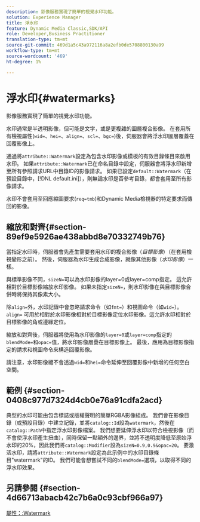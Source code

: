 ```yaml
---
description: 影像服務實現了簡單的視覺水印功能。
solution: Experience Manager
title: 浮水印
feature: Dynamic Media Classic,SDK/API
role: Developer,Business Practitioner
translation-type: tm+mt
source-git-commit: 469d1a5c43a972116a8a2efb0de5708800130a99
workflow-type: tm+mt
source-wordcount: '469'
ht-degree: 1%

---
```



# 浮水印{#watermarks}

影像服務實現了簡單的視覺水印功能。

水印通常是半透明影像，但可能是文字，或是更複雜的圖層複合影像。 在套用所有檢視屬性(`wid=`、`hei=`、`align=`、`scl=`、`bgc=`)後，伺服器會將浮水印圖層覆蓋在回覆影像上。

通過將`attribute::Watermark`設定為包含水印影像或模板的有效目錄條目來啟用水印。 如果`attribute::Watermark`已在命名目錄中設定，伺服器會將浮水印新增至所有參照請求URL中目錄ID的影像請求。 如果已設定`default::Watermark`（在預設目錄中，[!DNL default.ini]），則無論水印是否參考目錄，都會套用至所有影像請求。

水印不會套用至回應縮圖要求(`req=tmb`)和Dynamic Media檢視器的特定要求而傳回的影像。

## 縮放和對齊{#section-89ef9e5926ae438abbd8e70332749b76}

當指定水印時，伺服器會先產生需要套用水印的複合影像（*目標影像*）（在套用檢視變形之前）。 然後，伺服器為水印生成合成影像，就像其他影像（*水印影像*）一樣。

與標準影像不同，`sizeN=`可以為水印影像的layer=0或layer=comp指定。 這允許相對於目標影像縮放水印影像。 如果未指定`sizeN=`，則水印影像在與目標影像合併時將保持其像素大小。

除`align=`外，水印記錄中會忽略請求命令（如`fmt=`）和視圖命令（如`wid=`）。 `align=` 可用於相對於水印影像相對於目標影像定位水印影像。這允許水印相對於目標影像的角或邊緣定位。

縮放和對齊後，伺服器將使用為水印影像的`layer=0`或`layer=comp`指定的`blendMode=`和`opac=`值，將水印影像層疊在目標影像上。 最後，應用為目標影像指定的請求和視圖命令來構造回覆影像。

請注意，水印影像絕不會透過`wid=`和`hei=`命令延伸至回覆影像中新增的任何空白空間。

## 範例 {#section-0408c977d7324d4cb0e76a91cdfa2acd}

典型的水印可能由包含標誌或版權聲明的簡單RGBA影像組成。 我們會在影像目錄（或預設目錄）中建立記錄，並將`catalog::Id`設為`watermark`，然後在`catalog::Path`中指定浮水印影像檔案。 我們想要延伸浮水印以符合檢視影像（而不會使浮水印產生扭曲），同時保留一點額外的邊界，並將不透明度降低至原始浮水印的20%，因此我們將`catalog::Modifier`設為`sizeN=0.9,0.9&opac=20`。 要激活水印，請將`attribute::Watermark`設定為此示例中的水印目錄條目&quot;watermark&quot;的ID。 我們可能會想嘗試不同的`blendMode=`選項，以取得不同的浮水印效果。

## 另請參閱 {#section-4d66713abacb42c7b6a0c93cbf966a97}

[屬性：:Watermark](../../../../../is-api/image-catalog/image-serving-api-ref/c-image-catalog-reference/c-attributes-reference/r-watermark.md#reference-942b50acb2dd43a5ae498dc41ea9ac9b)
